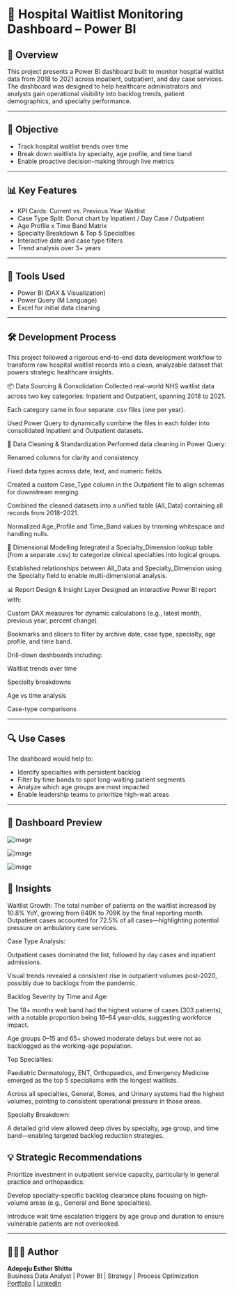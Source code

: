 # 🏥 Hospital Waitlist Monitoring Dashboard – Power BI

## 📌 Overview

This project presents a Power BI dashboard built to monitor hospital waitlist data from 2018 to 2021 across inpatient, outpatient, and day case services. The dashboard was designed to help healthcare administrators and analysts gain operational visibility into backlog trends, patient demographics, and specialty performance.

---

## 🎯 Objective

- Track hospital waitlist trends over time  
- Break down waitlists by specialty, age profile, and time band  
- Enable proactive decision-making through live metrics

---

## 📊 Key Features

- KPI Cards: Current vs. Previous Year Waitlist  
- Case Type Split: Donut chart by Inpatient / Day Case / Outpatient  
- Age Profile x Time Band Matrix  
- Specialty Breakdown & Top 5 Specialties  
- Interactive date and case type filters  
- Trend analysis over 3+ years

---

## 🧰 Tools Used

- Power BI (DAX & Visualization)
- Power Query (M Language)  
- Excel for initial data cleaning

---

## 🛠️ Development Process
This project followed a rigorous end-to-end data development workflow to transform raw hospital waitlist records into a clean, analyzable dataset that powers strategic healthcare insights.

📦 Data Sourcing & Consolidation
Collected real-world NHS waitlist data across two key categories: Inpatient and Outpatient, spanning 2018 to 2021.

Each category came in four separate .csv files (one per year).

Used Power Query to dynamically combine the files in each folder into consolidated Inpatient and Outpatient datasets.

🧹 Data Cleaning & Standardization
Performed data cleaning in Power Query:

Renamed columns for clarity and consistency.

Fixed data types across date, text, and numeric fields.

Created a custom Case_Type column in the Outpatient file to align schemas for downstream merging.

Combined the cleaned datasets into a unified table (All_Data) containing all records from 2018–2021.

Normalized Age_Profile and Time_Band values by trimming whitespace and handling nulls.

🧩 Dimensional Modelling
Integrated a Specialty_Dimension lookup table (from a separate .csv) to categorize clinical specialties into logical groups.

Established relationships between All_Data and Specialty_Dimension using the Specialty field to enable multi-dimensional analysis.

📊 Report Design & Insight Layer
Designed an interactive Power BI report with:

Custom DAX measures for dynamic calculations (e.g., latest month, previous year, percent change).

Bookmarks and slicers to filter by archive date, case type, specialty, age profile, and time band.

Drill-down dashboards including:

Waitlist trends over time

Specialty breakdowns

Age vs time analysis

Case-type comparisons

---

## 🔍 Use Cases
The dashboard would help to:
- Identify specialties with persistent backlog  
- Filter by time bands to spot long-waiting patient segments  
- Analyze which age groups are most impacted  
- Enable leadership teams to prioritize high-wait areas

---

## 📸 Dashboard Preview

![image](https://github.com/user-attachments/assets/b44bfd5d-fc9e-49fc-8b01-c3cdd2eacaf0)

![image](https://github.com/user-attachments/assets/1e132a0d-97ae-4d50-9b09-ff20dcc5db9a)

![image](https://github.com/user-attachments/assets/9dc6aaac-1f49-4883-ac54-1121ed6a445c)

## 🎯 Insights
Waitlist Growth: The total number of patients on the waitlist increased by 10.8% YoY, growing from 640K to 709K by the final reporting month. Outpatient cases accounted for 72.5% of all cases—highlighting potential pressure on ambulatory care services.

Case Type Analysis:

Outpatient cases dominated the list, followed by day cases and inpatient admissions.

Visual trends revealed a consistent rise in outpatient volumes post-2020, possibly due to backlogs from the pandemic.

Backlog Severity by Time and Age:

The 18+ months wait band had the highest volume of cases (303 patients), with a notable proportion being 16–64 year-olds, suggesting workforce impact.

Age groups 0–15 and 65+ showed moderate delays but were not as backlogged as the working-age population.

Top Specialties:

Paediatric Dermatology, ENT, Orthopaedics, and Emergency Medicine emerged as the top 5 specialisms with the longest waitlists.

Across all specialties, General, Bones, and Urinary systems had the highest volumes, pointing to consistent operational pressure in those areas.

Specialty Breakdown:

A detailed grid view allowed deep dives by specialty, age group, and time band—enabling targeted backlog reduction strategies.

## 💡 Strategic Recommendations
Prioritize investment in outpatient service capacity, particularly in general practice and orthopaedics.

Develop specialty-specific backlog clearance plans focusing on high-volume areas (e.g., General and Bone specialties).

Introduce wait time escalation triggers by age group and duration to ensure vulnerable patients are not overlooked.



---

## 👩🏽‍💻 Author

**Adepeju Esther Shittu**  
Business Data Analyst | Power BI | Strategy | Process Optimization  
[Portfolio](https://myfol.io/adepejushittu) | [LinkedIn](https://www.linkedin.com/in/adepejushittu)
